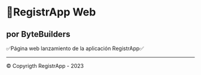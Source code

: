 # 🥏RegistrApp Web
## por ByteBuilders

✅Página web lanzamiento de la aplicación RegistrApp✅

---

© Copyrigth RegistrApp - 2023
